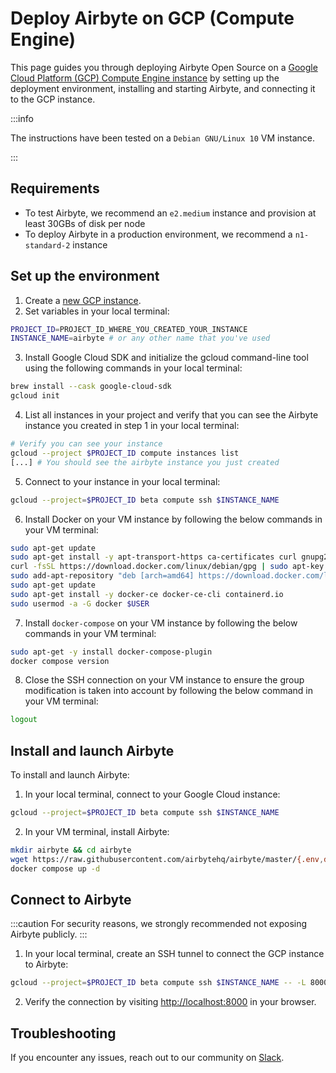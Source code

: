 # Deploy Airbyte on GCP (Compute Engine)

This page guides you through deploying Airbyte Open Source on a [Google Cloud Platform (GCP) Compute Engine instance](https://cloud.google.com/compute/docs/instances) by setting up the deployment environment, installing and starting Airbyte, and connecting it to the GCP instance.

:::info

The instructions have been tested on a `Debian GNU/Linux 10` VM instance.

:::

## Requirements

- To test Airbyte, we recommend an `e2.medium` instance and provision at least 30GBs of disk per node
- To deploy Airbyte in a production environment, we recommend a `n1-standard-2` instance

## Set up the environment

1. Create a [new GCP instance](https://cloud.google.com/compute/docs/instances/create-start-instance).
2. Set variables in your local terminal:

```bash
PROJECT_ID=PROJECT_ID_WHERE_YOU_CREATED_YOUR_INSTANCE
INSTANCE_NAME=airbyte # or any other name that you've used
```

3. Install Google Cloud SDK and initialize the gcloud command-line tool using the following commands in your local terminal:

```bash
brew install --cask google-cloud-sdk
gcloud init
```

4. List all instances in your project and verify that you can see the Airbyte instance you created in step 1 in your local terminal:

```bash
# Verify you can see your instance
gcloud --project $PROJECT_ID compute instances list
[...] # You should see the airbyte instance you just created
```

5. Connect to your instance in your local terminal:

```bash
gcloud --project=$PROJECT_ID beta compute ssh $INSTANCE_NAME
```

6. Install Docker on your VM instance by following the below commands in your VM terminal:

```bash
sudo apt-get update
sudo apt-get install -y apt-transport-https ca-certificates curl gnupg2 software-properties-common
curl -fsSL https://download.docker.com/linux/debian/gpg | sudo apt-key add --
sudo add-apt-repository "deb [arch=amd64] https://download.docker.com/linux/debian buster stable"
sudo apt-get update
sudo apt-get install -y docker-ce docker-ce-cli containerd.io
sudo usermod -a -G docker $USER
```

7. Install `docker-compose` on your VM instance by following the below commands in your VM terminal:

```bash
sudo apt-get -y install docker-compose-plugin
docker compose version
```

8.  Close the SSH connection on your VM instance to ensure the group modification is taken into account by following the below command in your VM terminal:

```bash
logout
```

## Install and launch Airbyte

To install and launch Airbyte:

1. In your local terminal, connect to your Google Cloud instance:

```bash
gcloud --project=$PROJECT_ID beta compute ssh $INSTANCE_NAME
```

2. In your VM terminal, install Airbyte:

```bash
mkdir airbyte && cd airbyte
wget https://raw.githubusercontent.com/airbytehq/airbyte/master/{.env,docker-compose.yaml}
docker compose up -d
```

## Connect to Airbyte

:::caution
For security reasons, we strongly recommended not exposing Airbyte publicly.
:::

1. In your local terminal, create an SSH tunnel to connect the GCP instance to Airbyte:

```bash
gcloud --project=$PROJECT_ID beta compute ssh $INSTANCE_NAME -- -L 8000:localhost:8000 -N -f
```

2. Verify the connection by visiting [http://localhost:8000](http://localhost:8000) in your browser.

## Troubleshooting

If you encounter any issues, reach out to our community on [Slack](https://slack.airbyte.com/).
